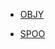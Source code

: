 <!-- docs/_sidebar.md -->
* [OBJY](/DOCUMENTATION.md)
<!--* [Examples](/EXAMPLES.md)-->
* [SPOO](/SPOO.md)

